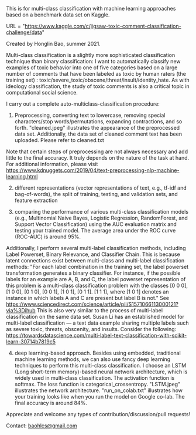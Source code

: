 This is for multi-class classification with machine learning approaches based on a benchmark data set on Kaggle.  

URL = "https://www.kaggle.com/c/jigsaw-toxic-comment-classification-challenge/data"

Created by Honglin Bao, summer 2021. 

Multi-class classification is a slightly more sophisticated classification technique than binary classification:
I want to automatically classify new examples of toxic behavior into one of five categories based on a large number of comments that have been labeled as toxic by human raters (the training set)
: toxic/severe_toxic/obscene/threat/insult/identity_hate.
As with ideology classification, the study of toxic comments is also a critical topic in computational social science.

I carry out a complete auto-multiclass-classification procedure:

1. Preprocessing,
converting text to lowercase, 
removing special characters/stop words/permutations, expanding contractions, and so forth. 
"cleaned.jpeg" illustrates the appearance of the preprocessed data set.
Additionally, the data set of cleaned comment text has been uploaded. Please refer to cleaned.txt


Note that certain steps of preprocessing are not always necessary and add little to the final accuracy. 
It truly depends on the nature of the task at hand. 
For additional information, please visit https://www.kdnuggets.com/2019/04/text-preprocessing-nlp-machine-learning.html

2. different representations (vector representations of text, e.g., tf-idf and bag-of-words), the split of training, testing, and validation sets, and feature extraction

3. comparing the performance of various multi-class classification models (e.g., Multinomial Naive Bayes, Logistic Regression, RandomForest, and Support Vector Classification) using the AUC evaluation matrix and testing your trained model. The average area under the ROC curve (ROC-AUC) is around 95%.

Additionally, I perform several multi-label classification methods, including Label Powerset, Binary Relevance, and Classifier Chain. This is because latent connections exist between multi-class and multi-label classification methods: "For each label combination in the training set, the label powerset transformation generates a binary classifier. For instance, if the possible labels for an example are A, B, and C, the label powerset representation of this problem is a multi-class classification problem with the classes [0 0 0], [1 0 0], [0 1 0], [0 0 1], [1 0 1], [0 1 1]. [1 1 1], where [1 0 1] denotes an instance in which labels A and C are present but label B is not." See https://www.sciencedirect.com/science/article/pii/S1571066113000121?via%3Dihub This is also very similar to the process of multi-label classification on the same data set. Susan Li has an established model for multi-label classification — a text data example sharing multiple labels such as severe toxic, threats, obscenity, and insults. Consider the following: https://towardsdatascience.com/multi-label-text-classification-with-scikit-learn-30714b7819c5

4. deep learning-based approach. Besides using embedded, traditional machine learning methods, we can also use fancy deep learning techniques to perform this multi-class classification. I choose an LSTM (Long short-term memory)-based neural network architecture, which is widely used in multi-class classification. The activation function is softmax. The loss function is categorical_crossentropy. "LSTM.jpeg" illustrates the network architecture. "run_on_colab.txt" illustrates how your training looks like when you run the model on Google co-lab. The final accuracy is around 84%.

Appreciate and welcome any types of contribution/discussion/pull requests!

Contact: baohlcs@gmail.com
